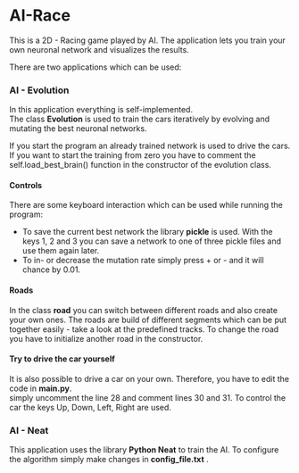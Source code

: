 # AI-Race

This is a 2D - Racing game played by AI. 
The application lets you train your own neuronal network and visualizes the results.

There are two applications which can be used:  

### AI - Evolution

In this application everything is self-implemented.  
The class **Evolution** is used to train the cars iteratively by evolving and mutating the best neuronal networks.

If you start the program an already trained network is used to drive the cars. If you want to start the training from zero 
you have to comment the self.load_best_brain() function in the constructor of the evolution class.

#### Controls

There are some keyboard interaction which can be used while running the program:

- To save the current best network the library **pickle** is used. With the keys 1, 2 and 3 you can save a 
network to one of three pickle files and use them again later.
- To in- or decrease the mutation rate simply press + or - and it will chance by 0.01.

#### Roads

In the class **road** you can switch between different roads and also create your own ones. The roads are
build of different segments which can be put together easily - take a look at the predefined tracks.
To change the road you have to initialize another road in the constructor. 

#### Try to drive the car yourself

It is also possible to drive a car on your own. Therefore, you have to edit the code in **main.py**.  
simply uncomment the line 28 and comment lines 30 and 31. To control the car the keys Up, Down, Left, Right are used.


### AI - Neat

This application uses the library **Python Neat** to train the AI.
To configure the algorithm simply make changes in **config_file.txt** .